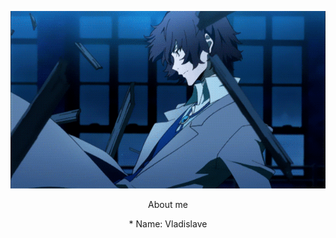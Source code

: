 <p align="center">
  <img src="https://github.com/nero-5-5/nero-5-5/blob/main/dazai-fl-640.gif" alt="animated" />
</p>


<p align="center">
  About me
</p>

<p align="center">
* Name: Vladislave
</p>
